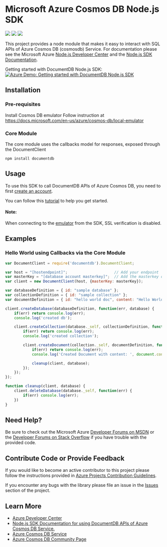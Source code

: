 # Microsoft Azure Cosmos DB Node.js SDK

![](https://img.shields.io/npm/v/documentdb.svg)
![](https://img.shields.io/npm/dm/documentdb.svg)
![](https://img.shields.io/github/issues/azure/azure-documentdb-node.svg)

This project provides a node module that makes it easy to interact with SQL APIs of Azure Cosmos DB (cosmosdb) Service.
For documentation please see the Microsoft Azure [Node.js Developer Center](http://azure.microsoft.com/en-us/develop/nodejs/) and the [ Node.js SDK Documentation](http://azure.github.io/azure-documentdb-node/).

Getting started with DocumentDB Node.js SDK:
[![Azure Demo: Getting started with DocumentDB Node.js SDK](http://img.youtube.com/vi/UAE7h9PCZjA/0.jpg)](http://www.youtube.com/watch?v=UAE7h9PCZjA)

## Installation
### Pre-requisites
Install Cosmos DB emulator Follow instruction at https://docs.microsoft.com/en-us/azure/cosmos-db/local-emulator

### Core Module

The core module uses the callbacks model for responses, exposed through the DocumentClient 

    npm install documentdb


## Usage

To use this SDK to call DocumentDB APIs of Azure Cosmos DB, you need to first [create an account](https://docs.microsoft.com/en-us/azure/cosmos-db/create-documentdb-nodejs).

You can follow this [tutorial](https://docs.microsoft.com/en-us/azure/cosmos-db/documentdb-nodejs-application) to help you get started.

#### Note:
When connecting to the [emulator](https://docs.microsoft.com/en-us/azure/cosmos-db/local-emulator) from the SDK, SSL verification is disabled. 

## Examples
### Hello World using Callbacks via the Core Module

```js
var DocumentClient = require('documentdb').DocumentClient;

var host = "[hostendpoint]";                     // Add your endpoint
var masterKey = "[database account masterkey]";  // Add the masterkey of the endpoint
var client = new DocumentClient(host, {masterKey: masterKey});

var databaseDefinition = { id: "sample database" };
var collectionDefinition = { id: "sample collection" };
var documentDefinition = { id: "hello world doc", content: "Hello World!" };

client.createDatabase(databaseDefinition, function(err, database) {
    if(err) return console.log(err);
    console.log('created db');

    client.createCollection(database._self, collectionDefinition, function(err, collection) {
        if(err) return console.log(err);
        console.log('created collection');

        client.createDocument(collection._self, documentDefinition, function(err, document) {
            if(err) return console.log(err);
            console.log('Created Document with content: ', document.content);

            cleanup(client, database);
        });
    });
});

function cleanup(client, database) {
    client.deleteDatabase(database._self, function(err) {
        if(err) console.log(err);
    })
}
```

## Need Help?

Be sure to check out the Microsoft Azure [Developer Forums on MSDN](https://social.msdn.microsoft.com/forums/azure/en-US/home?forum=AzureDocumentDB) or the [Developer Forums on Stack Overflow](https://stackoverflow.com/questions/tagged/azure-cosmosdb) if you have trouble with the provided code.

## Contribute Code or Provide Feedback

If you would like to become an active contributor to this project please follow the instructions provided in [Azure Projects Contribution Guidelines](http://azure.github.io/guidelines.html).

If you encounter any bugs with the library please file an issue in the [Issues](https://github.com/Azure/azure-documentdb-node/issues) section of the project.

## Learn More

* [Azure Developer Center](http://azure.microsoft.com/en-us/develop/nodejs)
* [Node.js SDK Documentation for using DocumentDB APIs of Azure Cosmos DB Service.](http://azure.github.io/azure-documentdb-node/)
* [Azure Cosmos DB Service](https://azure.microsoft.com/en-us/blog/dear-documentdb-customers-welcome-to-azure-cosmos-db/)
* [Azure Cosmos DB Community Page](https://docs.microsoft.com/en-us/azure/cosmos-db/community)
